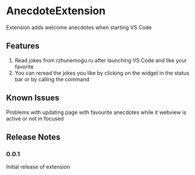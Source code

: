 # AnecdoteExtension

Extension adds welcome anecdotes when starting VS Code

## Features

1) Read jokes from rzhunemogu.ru after launching VS Code and like your favorite
2) You can reread the jokes you like by clicking on the widget in the status bar or by calling the command

## Known Issues

Problems with updating page with favourite anecdotes while it webview is active or not in focused

## Release Notes

### 0.0.1

Initial release of extension
